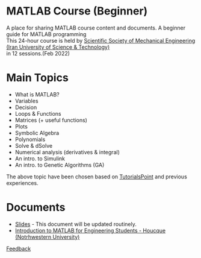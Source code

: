 # MATLAB Course (Beginner)
A place for sharing MATLAB course content and documents.
A beginner guide for MATLAB programming\
This 24-hour course is held by [Scientific Society of Mechanical Engineering (Iran University of Science & Technology)](https://t.me/iust_ssme)\
in 12 sessions.(Feb 2022)

# Main Topics
- What is MATLAB?
- Variables
- Decision
- Loops & Functions
- Matrices (+ useful functions)
- Plots
- Symbolic Algebra
- Polynomials
- Solve & dSolve
- Numerical analysis (derivatives & integral)
- An intro. to Simulink
- An intro. to Genetic Algorithms (GA)

The above topic have been chosen based on [TutorialsPoint](https://www.tutorialspoint.com/matlab/index.htm) and previous experiences.

# Documents
- [Slides](https://docs.google.com/presentation/d/1kM5utFkiTXHGN7uQI49g-jfjunyUya0K627DAux5s7I/edit?usp=sharing) - This document will be updated routinely.
- [Introduction to MATLAB for Engineering Students - Houcque (Notrhwestern University)](https://www.mccormick.northwestern.edu/documents/students/undergraduate/introduction-to-matlab.pdf)

[Feedback](https://forms.gle/TPaV3FCgZZpKZxkRA)
